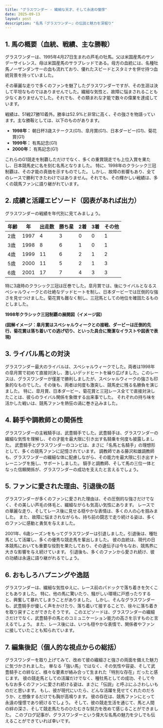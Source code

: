 ```yaml
---
title: "グラスワンダー - 繊細な天才、そして永遠の憧憬"
date: 2025-09-13
layout: post
description: "名馬『グラスワンダー』の伝説と魅力を深堀り"
---
```


## 1. 馬の概要（血統、戦績、主な勝鞍）

グラスワンダーは、1995年4月27日生まれの芦毛の牡馬。父は米国産馬のサンデーサイレンス、母は米国産馬のサラブレッドである。母方の血統には、名種牡馬ノーザンダンサーの血も流れており、優れたスピードとスタミナを併せ持つ血統背景を持っていました。  

その華麗な走りで多くのファンを魅了したグラスワンダーですが、その生涯は決して平坦なものではありませんでした。繊細な気性と、故障に悩まされることも少なくありませんでした。それでも、その類まれな才能で数々の偉業を達成しています。

戦績は、51戦27勝10着外。勝率は52.9%と非常に高く、その強さを物語っています。主な勝鞍としては、以下のものがあります。

* **1998年：** 朝日杯3歳ステークス(G1)、皐月賞(G1)、日本ダービー(G1)、菊花賞(G1)
* **1999年：** 有馬記念(G1)
* **2000年：** 有馬記念(G1)


これらのG1競走を制覇しただけでなく、多くの重賞競走でも上位入賞を果たし、日本競馬史に名を刻む名馬となりました。  特に、1998年のクラシック三冠制覇は、その才能の真価を示すものでした。  しかし、故障の影響もあり、全てのレースで勝利できたわけではありません。それでも、その輝かしい戦績は、多くの競馬ファンに語り継がれています。


## 2. 成績と活躍エピソード（図表があれば出力）

グラスワンダーの戦績を年代別に見てみましょう。

| 年齢 | 年  | 出走数 | 勝ち星 | 2着 | 3着 | その他 |
|---|---|---|---|---|---|---|
| 2歳 | 1997 | 4 | 3 | 0 | 0 | 1 |
| 3歳 | 1998 | 8 | 6 | 1 | 0 | 1 |
| 4歳 | 1999 | 11 | 6 | 2 | 1 | 2 |
| 5歳 | 2000 | 11 | 5 | 2 | 1 | 3 |
| 6歳 | 2001 | 17 | 7 | 4 | 3 | 3 |


特に3歳時のクラシック三冠は圧巻でした。皐月賞では、後にライバルとなるスペシャルウィークとの壮絶なデッドヒートを制し、日本ダービーでは圧倒的な強さを見せつけました。菊花賞も難なく制し、三冠馬としての地位を確固たるものとしました。

**1998年クラシック三冠制覇の展開図（イメージ図）**

**(図解イメージ：皐月賞はスペシャルウィークとの接戦、ダービーは圧倒的先行、菊花賞は落ち着いての逃げ切り、といった具合に簡潔なイラストや図表で表現)**


## 3. ライバル馬との対決

グラスワンダー最大のライバルは、スペシャルウィークでした。両者は1998年の皐月賞で初めて直接対決し、激しいデッドヒートを繰り広げました。このレースは、グラスワンダーが僅差で勝利しましたが、スペシャルウィークの強さも印象的なものでした。その後も、両者は何度も激突し、競馬史に残る名勝負を演じました。  特に、皐月賞、日本ダービー、菊花賞と三冠レース全てで直接対決したことは、彼らのライバル関係を象徴する出来事でした。  それぞれの持ち味を活かした戦いは、競馬ファンを熱狂の渦に巻き込みました。


## 4. 騎手や調教師との関係性

グラスワンダーの主戦騎手は、武豊騎手でした。武豊騎手は、グラスワンダーの繊細な気性を理解し、その才能を最大限に引き出す名騎乗を何度も披露しました。  武豊騎手とグラスワンダーのコンビは、まさに「名馬と名騎手」の理想形として、多くの競馬ファンに記憶されています。  調教師である藤沢和雄調教師も、グラスワンダーの繊細な体に配慮しながら、その能力を最大限に引き出すトレーニングを施し、サポートしました。  騎手と調教師、そして馬の三位一体となった信頼関係が、グラスワンダーの成功を支えたと言えるでしょう。


## 5. ファンに愛された理由、引退後の話

グラスワンダーが多くのファンに愛された理由は、その圧倒的な強さだけでなく、その美しい芦毛の体毛と、繊細ながらも気高い気性にあります。  レースでの華麗な走り、そしてレース後に見せる穏やかな表情は、多くの人の心を掴みました。  また、故障に悩まされながらも、持ち前の闘志で走り続ける姿は、多くのファンに感動と勇気を与えました。

2001年、6歳シーズンをもってグラスワンダーは引退しました。引退後は、種牡馬として活躍し、多くの優秀な競走馬を輩出しました。  彼の血統は、現代の日本競馬においても重要な役割を果たしており、その遺伝子は今もなお、競馬界に大きな影響を与え続けています。  引退後も、多くのファンから愛され続け、彼の功績は永遠に語り継がれるでしょう。


## 6. おもしろハプニングや逸話

グラスワンダーは、繊細な気性ゆえに、レース前のパドックで落ち着きを欠くこともありました。  特に、他の馬に驚いたり、騒がしい環境に戸惑ったりすると、興奮して暴れてしまうことがありました。  しかし、そんなグラスワンダーも、武豊騎手が優しく声をかけたり、落ち着いて接することで、徐々に落ち着きを取り戻すことができたそうです。  このエピソードは、グラスワンダーの繊細さだけでなく、武豊騎手の馬とのコミュニケーション能力の高さを示すものと言えるでしょう。  また、レース後には、いつも穏やかな表情で、関係者やファンに接していたことも知られています。


## 7. 編集後記（個人的な視点からの総括）

グラスワンダーを取り上げてみて、改めて彼の繊細さと強さの両面を備えた魅力に気づかされました。  単なる「強い馬」ではなく、その気性や容姿、そして武豊騎手との絆など、様々な要素が絡み合って生まれた「特別な存在」だったと感じます。  彼の競走馬としての活躍だけでなく、種牡馬としての成功、そして今もなお多くのファンに愛され続ける姿は、まさに「伝説」と呼ぶにふさわしいものだと思います。  もし、彼が現代にいたら、どんな活躍を見せてくれたのだろうか、と想像するだけでも胸が高鳴ります。  彼の存在は、競馬ファンにとって永遠の憧憬であり続けるでしょう。  そして、彼の競走生活を通じて、馬と人間の絆の深さ、そして競走馬たちのひたむきな努力を改めて感じることができました。  このブログ記事が、グラスワンダーという偉大な名馬の魅力を少しでも伝えることができていれば幸いです。
